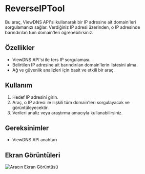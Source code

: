 # ReverseIPTool
Bu araç, ViewDNS API'si kullanarak bir IP adresine ait domain'leri sorgulamanızı sağlar. Verdiğiniz IP adresi üzerinden, o IP adresinde barındırılan tüm domain'leri öğrenebilirsiniz. 

## Özellikler

- ViewDNS API'si ile ters IP sorgulaması.
- Belirtilen IP adresine ait barındırılan domain'lerin listesini alma.
- Ağ ve güvenlik analizleri için basit ve etkili bir araç.

## Kullanım

1. Hedef IP adresini girin.
2. Araç, o IP adresi ile ilişkili tüm domain'leri sorgulayacak ve görüntüleyecektir.
3. Verileri analiz veya araştırma amacıyla kullanabilirsiniz.

## Gereksinimler

- ViewDNS API anahtarı

## Ekran Görüntüleri

![Aracın Ekran Görüntüsü](https://github.com/user-attachments/assets/2b43e116-e065-4116-8df2-1922b1312948)
